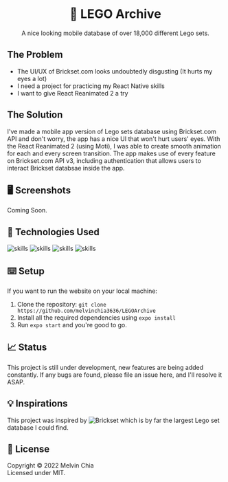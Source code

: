 <h1 align="center">🧩 LEGO Archive</h1>

<p align="center">A nice looking mobile database of over 18,000 different Lego sets.</p>

## The Problem

- The UI/UX of Brickset.com looks undoubtedly disgusting (It hurts my eyes a lot)
- I need a project for practicing my React Native skills
- I want to give React Reanimated 2 a try

## The Solution

I've made a mobile app version of Lego sets database using Brickset.com API and don't worry, the app has a nice UI that won't hurt users' eyes. With the React Reanimated 2 (using Moti), I was able to create smooth animation for each and every screen transition. The app makes use of every feature on Brickset.com API v3, including authentication that allows users to interact Brickset databsae inside the app.

## 🖥 Screenshots

<div>

Coming Soon.
  
</div>

## 🔬 Technologies Used 

  ![skills](https://img.shields.io/badge/-TYPESCRIPT-FF0000?style=for-the-badge&logo=typescript&logoColor=white&color=gray)
  ![skills](https://img.shields.io/badge/-VITE-FF0000?style=for-the-badge&logo=vite&logoColor=white&color=8B5CF6)
  ![skills](https://img.shields.io/badge/-REACT_NATIVE-FF0000?style=for-the-badge&logo=react&logoColor=white&color=38BDF8)
  ![skills](https://img.shields.io/badge/-FIGMA-FF0000?style=for-the-badge&logo=figma&logoColor=white&color=red)

## ⌨️ Setup

If you want to run the website on your local machine:
1. Clone the repository: `git clone https://github.com/melvinchia3636/LEGOArchive`
2. Install all the required dependencies using `expo install`
4. Run `expo start` and you're good to go.

## 📈 Status

This project is still under development, new features are being added constantly. If any bugs are found, please file an issue here, and I'll resolve it ASAP.

## 💡 Inspirations 

This project was inspired by ![Brickset](https://brickset.com) which is by far the largest Lego set database I could find.
 
## 📄 License

Copyright © 2022 Melvin Chia<br/>
Licensed under MIT.
